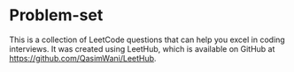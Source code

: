 # Problem-set


This is a collection of LeetCode questions that can help you excel in coding interviews. It was created using LeetHub, which is available on GitHub at https://github.com/QasimWani/LeetHub.
